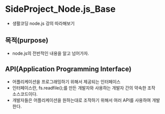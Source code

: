 # SideProject_Node.js_Base
- 생활코딩 node.js 강의 따라해보기
## 목적(purpose)
- node.js의 전반적인 내용을 알고 넘어가자.
## API(Application Programming Interface)
- 어플리케이션을 프로그래밍하기 위해서 제공되는 인터페이스
- 인터페이스란, fs.readfile();를 만든 개발자와 사용하는 개발자 간의 약속한 조작 소스코드이다.
- 개발자들은 어플리케이션을 원하는대로 조작하기 위해서 여러 API를 사용하여 개발한다.